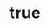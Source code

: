 ---
layout: hub-overview
subject-line: Hub Overview
preheader: Email Title
link: "#hub-overview-page"
cta-label: Discover More
terms-and-conditions: "Terms and conditions. Nullam id dolor id nibh ultricies vehicula ut id elit. Praesent commodo cursus magna, vel scelerisque nisl consectetur et. Maecenas sed diam eget risus varius blandit sit amet."

background:
  image: hub.jpg
  color: "#1a1b25"

title:
  alt: Long Campaign Headline
  image: hub.png
  max-width: 480

intro:
  bg-color:
    solid: "#090A1F"
    transparent: rgba(9,10,31,.66)
  content-rows:
    - content: Lorem ipsum dolor sit amet, consectetur adipisicing elit. Pariatur a quibusdam et unde, molestias similique perferendis neque impedit ab atque facere modi blanditiis debitis incidunt aliquid officiis doloremque perspiciatis eaque praesentium cupiditate quisquam reiciendis consequuntur rerum! Minus, cum possimus voluptatibus!
    - content: Lorem ipsum dolor sit amet, consectetur adipisicing elit. Voluptatem, harum vel! Obcaecati reprehenderit, maiores non officia, fuga consequatur dignissimos assumenda.

hub-content:
  image:
    width: 300
    height: 300
  space-between: 45

  content-list:

    - title: Content section
      content: Lorem ipsum dolor sit amet, consectetur adipisicing elit, sed do eiusmod tempor incididunt ut labore et dolore magna aliqua.
      image: section.jpg
      cta-label: See Content
      link: "#link-for-specific-content"

    - title: Content section
      content: Lorem ipsum dolor sit amet, consectetur adipisicing elit, sed do eiusmod tempor incididunt ut labore et dolore magna aliqua.
      image: section.jpg
      cta-label: See Content
      link: "#link-for-specific-content"

    - title: Content section
      content: Lorem ipsum dolor sit amet, consectetur adipisicing elit, sed do eiusmod tempor incididunt ut labore et dolore magna aliqua.
      image: section.jpg
      cta-label: See Content
      link: "#link-for-specific-content"

    - title: Content section
      content: Lorem ipsum dolor sit amet, consectetur adipisicing elit, sed do eiusmod tempor incididunt ut labore et dolore magna aliqua.
      image: section.jpg
      cta-label: See Content
      link: "#link-for-specific-content"


offers:

  - title: Lorem ipsum dolor sit amet consecr adipisicing elit
    location: destination name, country name
    description: Lorem ipsum dolor sit amet, consectetur adipisicing elit, sed do eiusmod tempor incididunt ut labore et dolore magna aliqua.
    price: 99999
    price-description: per person for 99 nights
    saved: 99
    image: offer.jpg
    link: "#link-for-offer"

  - title: Lorem ipsum dolor sit amet consecr adipisicing elit
    location: destination name, country name
    description: Lorem ipsum dolor sit amet, consectetur adipisicing elit, sed do eiusmod tempor incididunt ut labore et dolore magna aliqua.
    price: 99999
    price-description: per person for 99 nights
    saved: 99
    image: offer.jpg
    link: "#link-for-offer"

  - title: Lorem ipsum dolor sit amet consecr adipisicing elit
    location: destination name, country name
    description: Lorem ipsum dolor sit amet, consectetur adipisicing elit, sed do eiusmod tempor incididunt ut labore et dolore magna aliqua.
    price: 99999
    price-description: per person for 99 nights
    saved: 99
    image: offer.jpg
    link: "#link-for-offer"

  - title: Lorem ipsum dolor sit amet consecr adipisicing elit
    location: destination name, country name
    description: Lorem ipsum dolor sit amet, consectetur adipisicing elit, sed do eiusmod tempor incididunt ut labore et dolore magna aliqua.
    price: 99999
    price-description: per person for 99 nights
    saved: 99
    image: offer.jpg
    link: "#link-for-offer"

  - title: Lorem ipsum dolor sit amet consecr adipisicing elit
    location: destination name, country name
    description: Lorem ipsum dolor sit amet, consectetur adipisicing elit, sed do eiusmod tempor incididunt ut labore et dolore magna aliqua.
    price: 99999
    price-description: per person for 99 nights
    saved: 99
    image: offer.jpg
    link: "#link-for-offer"

  - title: Lorem ipsum dolor sit amet consecr adipisicing elit
    location: destination name, country name
    description: Lorem ipsum dolor sit amet, consectetur adipisicing elit, sed do eiusmod tempor incididunt ut labore et dolore magna aliqua.
    price: 99999
    price-description: per person for 99 nights
    saved: 99
    image: offer.jpg
    link: "#link-for-offer"

---